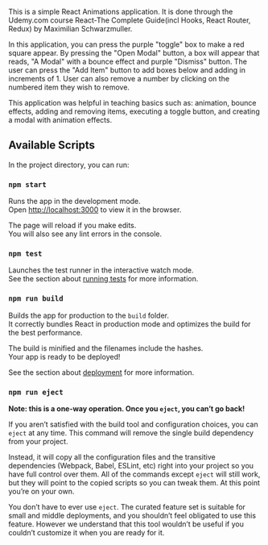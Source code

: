 This is a simple React Animations application.
It is done through the Udemy.com course React-The Complete Guide(incl Hooks, React Router, Redux)
by Maximilian Schwarzmuller.


In this application, you can press the purple "toggle" box to make a red square appear.
By pressing the "Open Modal" button, a box will appear that reads, "A Modal" with a bounce effect and purple "Dismiss" button.
The user can press the "Add Item" button to add boxes below and adding in increments of 1.
User can also remove a number by clicking on the numbered item they wish to remove.


This application was helpful in teaching basics such as: animation, bounce effects, adding and removing items, executing a toggle button, and creating a modal with animation effects.



## Available Scripts

In the project directory, you can run:

### `npm start`

Runs the app in the development mode.<br>
Open [http://localhost:3000](http://localhost:3000) to view it in the browser.

The page will reload if you make edits.<br>
You will also see any lint errors in the console.

### `npm test`

Launches the test runner in the interactive watch mode.<br>
See the section about [running tests](#running-tests) for more information.

### `npm run build`

Builds the app for production to the `build` folder.<br>
It correctly bundles React in production mode and optimizes the build for the best performance.

The build is minified and the filenames include the hashes.<br>
Your app is ready to be deployed!

See the section about [deployment](#deployment) for more information.

### `npm run eject`

**Note: this is a one-way operation. Once you `eject`, you can’t go back!**

If you aren’t satisfied with the build tool and configuration choices, you can `eject` at any time. This command will remove the single build dependency from your project.

Instead, it will copy all the configuration files and the transitive dependencies (Webpack, Babel, ESLint, etc) right into your project so you have full control over them. All of the commands except `eject` will still work, but they will point to the copied scripts so you can tweak them. At this point you’re on your own.

You don’t have to ever use `eject`. The curated feature set is suitable for small and middle deployments, and you shouldn’t feel obligated to use this feature. However we understand that this tool wouldn’t be useful if you couldn’t customize it when you are ready for it.


